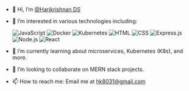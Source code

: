 - 👋 Hi, I’m [@Harikrishnan DS](https://github.com/itsharipersonal)
- 👀 I’m interested in various technologies including:

  ![JavaScript](https://img.shields.io/badge/JavaScript-F7DF1E?logo=javascript&logoColor=black)
  ![Docker](https://img.shields.io/badge/Docker-2496ED?logo=docker&logoColor=white)
  ![Kubernetes](https://img.shields.io/badge/Kubernetes-326CE5?logo=kubernetes&logoColor=white)
  ![HTML](https://img.shields.io/badge/HTML5-E34F26?logo=html5&logoColor=white)
  ![CSS](https://img.shields.io/badge/CSS3-1572B6?logo=css3&logoColor=white)
  ![Express.js](https://img.shields.io/badge/Express.js-000000?logo=express&logoColor=white)
  ![Node.js](https://img.shields.io/badge/Node.js-339933?logo=node.js&logoColor=white)
  ![React](https://img.shields.io/badge/React-61DAFB?logo=react&logoColor=black)

- 🌱 I’m currently learning about microservices, Kubernetes (K8s), and more.
- 💞️ I’m looking to collaborate on MERN stack projects.
- 📫 How to reach me: Email me at hk8031@gmail.com
